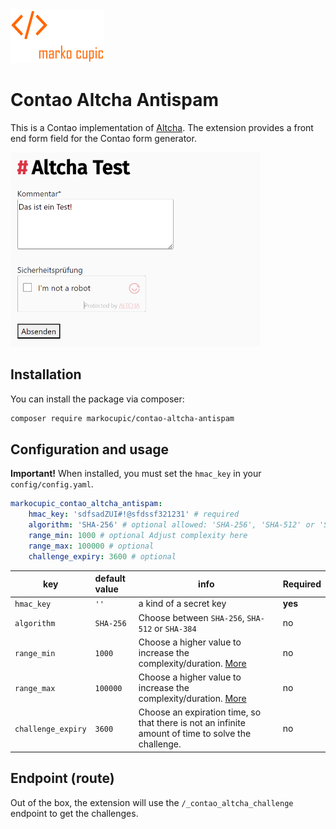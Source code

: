 <img src="docs/logo.png" width="150" alt="logo"/>

# Contao Altcha Antispam

This is a Contao implementation of [Altcha](https://altcha.org/). The extension provides a front end form field for the Contao form generator.

<img src="docs/frontend.png" alt="logo" width="400"/>

## Installation

You can install the package via composer:

```bash
composer require markocupic/contao-altcha-antispam
```

## Configuration and usage

**Important!** When installed, you must set the `hmac_key` in your `config/config.yaml`.

```yaml
markocupic_contao_altcha_antispam:
    hmac_key: 'sdfsadZUI#!@sfdssf321231' # required
    algorithm: 'SHA-256' # optional allowed: 'SHA-256', 'SHA-512' or 'SHA-384'
    range_min: 1000 # optional Adjust complexity here
    range_max: 100000 # optional
    challenge_expiry: 3600 # optional
```

| key                | default value | info                                                                                                  | Required |
|--------------------|:--------------|-------------------------------------------------------------------------------------------------------|:---------|
| `hmac_key`         | `''`          | a kind of a secret key                                                                                | **yes**  |
| `algorithm`        | `SHA-256`     | Choose between `SHA-256`, `SHA-512` or `SHA-384`                                                      | no       |
| `range_min`        | `1000`        | Choose a higher value to increase the complexity/duration. [More](https://altcha.org/docs/complexity) | no       |
| `range_max`        | `100000`      | Choose a higher value to increase the complexity/duration. [More](https://altcha.org/docs/complexity) | no       |
| `challenge_expiry` | `3600`        | Choose an expiration time, so that there is not an infinite amount of time to solve the challenge.    | no       |

## Endpoint (route)

Out of the box, the extension will use the `/_contao_altcha_challenge` endpoint to get the challenges.
